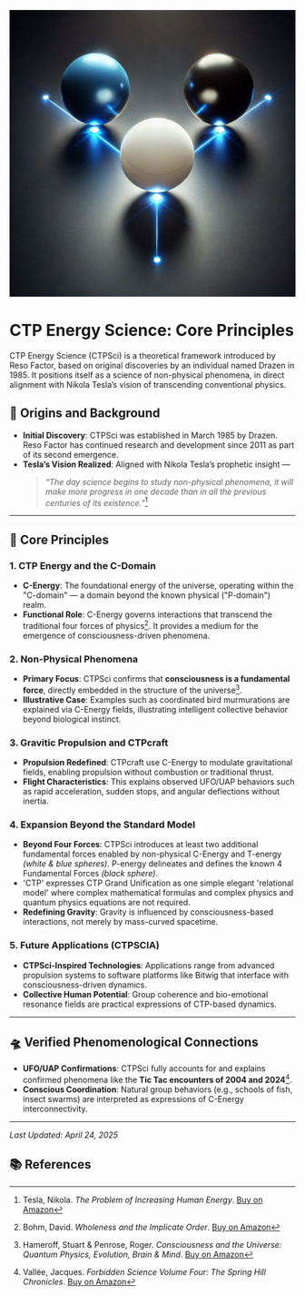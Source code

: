 [![ctp-energy site-link](https://github.com/ctp-eos/ctp-is-disclosure/blob/main/ctp-energy-units.png?raw=true)](https://www.ctp-energy.com)



# CTP Energy Science: Core Principles

CTP Energy Science (CTPSci) is a theoretical framework introduced by Reso Factor, based on original discoveries by an individual named Drazen in 1985. It positions itself as a science of non-physical phenomena, in direct alignment with Nikola Tesla’s vision of transcending conventional physics.

## 🧬 Origins and Background

- **Initial Discovery**: CTPSci was established in March 1985 by Drazen. Reso Factor has continued research and development since 2011 as part of its second emergence.
- **Tesla’s Vision Realized**: Aligned with Nikola Tesla’s prophetic insight —  
  > *“The day science begins to study non-physical phenomena, it will make more progress in one decade than in all the previous centuries of its existence.”*[^1]

---

## 🧭 Core Principles

### 1. CTP Energy and the C-Domain

- **C-Energy**: The foundational energy of the universe, operating within the "C-domain" — a domain beyond the known physical ("P-domain") realm.
- **Functional Role**: C-Energy governs interactions that transcend the traditional four forces of physics[^2]. It provides a medium for the emergence of consciousness-driven phenomena.

### 2. Non-Physical Phenomena

- **Primary Focus**: CTPSci confirms that **consciousness is a fundamental force**, directly embedded in the structure of the universe[^3].
- **Illustrative Case**: Examples such as coordinated bird murmurations are explained via C-Energy fields, illustrating intelligent collective behavior beyond biological instinct.

### 3. Gravitic Propulsion and CTPcraft

- **Propulsion Redefined**: CTPcraft use C-Energy to modulate gravitational fields, enabling propulsion without combustion or traditional thrust.
- **Flight Characteristics**: This explains observed UFO/UAP behaviors such as rapid acceleration, sudden stops, and angular deflections without inertia.

### 4. Expansion Beyond the Standard Model

- **Beyond Four Forces**: CTPSci introduces at least two additional fundamental forces enabled by non-physical C-Energy and T-energy *(white & blue spheres)*. P-energy delineates and defines the known 4 Fundamental Forces *(black sphere)*.
- 'CTP' expresses CTP Grand Unification as one simple elegant 'relational model' where complex mathematical formulas and complex physics and quantum physics equations are not required.
- **Redefining Gravity**: Gravity is influenced by consciousness-based interactions, not merely by mass-curved spacetime.

### 5. Future Applications (CTPSCIA)

- **CTPSci-Inspired Technologies**: Applications range from advanced propulsion systems to software platforms like Bitwig that interface with consciousness-driven dynamics.
- **Collective Human Potential**: Group coherence and bio-emotional resonance fields are practical expressions of CTP-based dynamics.

---

## 🛸 Verified Phenomenological Connections

- **UFO/UAP Confirmations**: CTPSci fully accounts for and explains confirmed phenomena like the **Tic Tac encounters of 2004 and 2024**[^4].
- **Conscious Coordination**: Natural group behaviors (e.g., schools of fish, insect swarms) are interpreted as expressions of C-Energy interconnectivity.

---

*Last Updated: April 24, 2025*

## 📚 References

[^1]: Tesla, Nikola. *The Problem of Increasing Human Energy*. [Buy on Amazon](https://www.amazon.com/dp/B0851M2F1K?tag=ctpenergy03-20)

[^2]: Bohm, David. *Wholeness and the Implicate Order*. [Buy on Amazon](https://www.amazon.com/dp/0415289793?tag=ctpenergy03-20)

[^3]: Hameroff, Stuart & Penrose, Roger. *Consciousness and the Universe: Quantum Physics, Evolution, Brain & Mind*. [Buy on Amazon](https://www.amazon.com/dp/1107019318?tag=ctpenergy03-20)

[^4]: Vallée, Jacques. *Forbidden Science Volume Four: The Spring Hill Chronicles*. [Buy on Amazon](https://www.amazon.com/dp/1949501104?tag=ctpenergy03-20)
